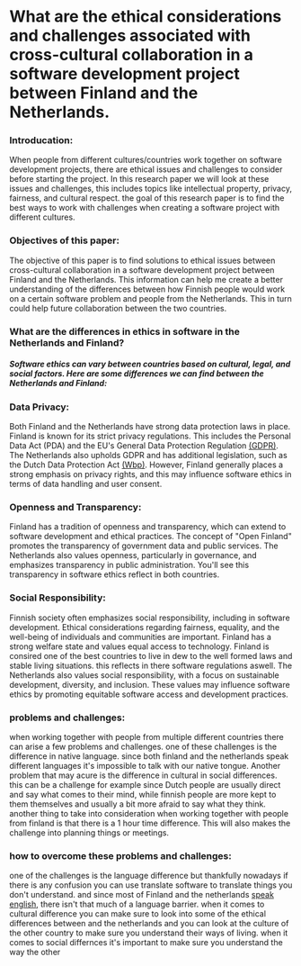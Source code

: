 # What are the ethical considerations and challenges associated with cross-cultural collaboration in a software development project between Finland and the Netherlands.

### Introducation:

When people from different cultures/countries work together on software development projects, there are ethical issues and challenges to consider before starting the project. In this research paper we will look at these issues and challenges, this includes topics like intellectual property, privacy, fairness, and cultural respect. the goal of this research paper is to find the best ways to work with challenges when creating a software project with different cultures.

### Objectives of this paper:

The objective of this paper is to find solutions to ethical issues between cross-cultural collaboration in a software development project between Finland and the Netherlands.
This information can help me create a better understanding of the differences between how Finnish people would work on a certain software problem and people from the Netherlands. This in turn could help future collaboration between the two countries.

### What are the differences in ethics in software in the Netherlands and Finland?

##### Software ethics can vary between countries based on cultural, legal, and social factors. Here are some differences we can find between the Netherlands and Finland:

### Data Privacy: 
Both Finland and the Netherlands have strong data protection laws in place. Finland is known for its strict privacy regulations. This includes the Personal Data Act (PDA) and the EU's General Data Protection Regulation [(GDPR)](https://www.smartglobalgovernance.com/en/finland-privacy/#:~:text=The%20Data%20Protection%20Act%20protects,it%20is%20of%20fundamental%20value.). The Netherlands also upholds GDPR and has additional legislation, such as the Dutch Data Protection Act [(Wbp)](https://nl.wikipedia.org/wiki/Wet_bescherming_persoonsgegevens_(Nederland)). However, Finland generally places a strong emphasis on privacy rights, and this may influence software ethics in terms of data handling and user consent.

### Openness and Transparency: 
Finland has a tradition of openness and transparency, which can extend to software development and ethical practices. The concept of "Open Finland" promotes the transparency of government data and public services. The Netherlands also values openness, particularly in governance, and emphasizes transparency in public administration. You'll see this transparency in software ethics reflect in both countries.

### Social Responsibility: 
Finnish society often emphasizes social responsibility, including in software development. Ethical considerations regarding fairness, equality, and the well-being of individuals and communities are important. Finland has a strong welfare state and values equal access to technology. Finland is consired one of the best countries to live in dew to the well formed laws and stable living situations. this reflects in there software regulations aswell. The Netherlands also values social responsibility, with a focus on sustainable development, diversity, and inclusion. These values may influence software ethics by promoting equitable software access and development practices.

### problems and challenges:

when working together with people from multiple different countries there can arise a few problems and challenges. one of these challenges is the difference in native language. since both finland and the netherlands speak different languages it's impossible to talk with our native tongue. Another problem that may acure is the difference in cultural in social differences. this can be a challenge for example since Dutch people are usually direct and say what comes to their mind, while finnish people are more kept to them themselves and usually a bit more afraid to say what they think. another thing to take into consideration when working together with people from finland is that there is a 1 hour time difference. This will also makes the challenge into planning things or meetings.


### how to overcome these problems and challenges:

one of the challenges is the language difference but thankfully nowadays if there is any confusion you can use translate software to translate things you don't understand. and since most of Finland and the netherlands [speak english](https://www.weforum.org/agenda/2019/11/countries-that-speak-english-as-a-second-language/), there isn't that much of a language barrier. when it comes to cultural difference you can make sure to look into some of the ethical differences between and the netherlands and you can look at the culture of the other country to make sure you understand their ways of living. when it comes to social differnces it's important to make sure you understand the way the other 
